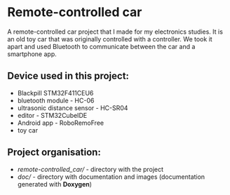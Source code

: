 # Remote-controlled car

A remote-controlled car project that I made for my electronics studies.
It is an old toy car that was originally controlled with a controller. We took it apart and used Bluetooth to communicate between the car and a smartphone app.

## Device used in this project:
- Blackpill STM32F411CEU6
- bluetooth module - HC-06
- ultrasonic distance sensor - HC-SR04
- editor - STM32CubeIDE
- Android app - RoboRemoFree
- toy car

## Project organisation:
- *remote-controlled_car/* - directory with the project
- *doc/* - directory with documentation and images (documentation generated with **Doxygen**)
